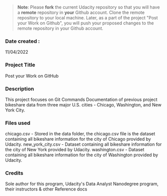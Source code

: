 >**Note**: Please **fork** the current Udacity repository so that you will have a **remote** repository in **your** Github account. Clone the remote repository to your local machine. Later, as a part of the project "Post your Work on Github", you will push your proposed changes to the remote repository in your Github account.

### Date created : 
11/04/2022

### Project Title
Post your Work on GitHub

### Description
This project focuses on Git Commands Documentation of previous project bikeshare data from three major U.S. cities - Chicago, Washington, and New York City.

### Files used
chicago.csv - Stored in the data folder, the chicago.csv file is the dataset containing all bikeshare information for the city of Chicago provided by Udacity.
new_york_city.csv - Dataset containing all bikeshare information for the city of New York provided by Udacity.
washington.csv - Dataset containing all bikeshare information for the city of Washington provided by Udacity.

### Credits
Sole author for this program, Udacity's Data Analyst Nanodegree program, their instructors & other Reference docs